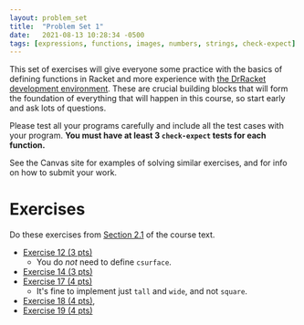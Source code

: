 ```yaml
---
layout: problem_set
title:  "Problem Set 1"
date:   2021-08-13 10:28:34 -0500
tags: [expressions, functions, images, numbers, strings, check-expect]
---
```


This set of exercises will give everyone some practice with the
basics of defining functions in Racket and more experience with
[the DrRacket development environment](https://racket-lang.org). These
are crucial building blocks that will form the foundation of everything that
will happen in this course, so start early and ask lots of questions.

Please test all your programs carefully and include all the test cases
with your program. **You must have at least 3 `check-expect` tests for
each function.**

See the Canvas site for examples of solving similar exercises, and for info on
how to submit your work.

# Exercises

Do these exercises from [Section
2.1](https://htdp.org/2021-5-4/Book/part_one.html#%28part._sec~3afuncs%29) of
the course text.

   * [Exercise 12 (3
pts)](https://htdp.org/2021-5-4/Book/part_one.html#%28counter._%28exercise._fun1%29%29)
      * You do *not* need to define `csurface`.
   * [Exercise 14 (3
pts)](https://htdp.org/2021-5-4/Book/part_one.html#%28counter._%28exercise._fun3%29%29)
   * [Exercise 17 (4
pts)](https://htdp.org/2021-5-4/Book/part_one.html#%28counter._%28exercise._fun10%29%29)
      * It's fine to implement just `tall` and `wide`, and not `square`.
   * [Exercise 18 (4
pts)](https://htdp.org/2021-5-4/Book/part_one.html#%28counter._%28exercise._fun10a%29%29),
   * [Exercise 19 (4
pts)](https://htdp.org/2021-5-4/Book/part_one.html#%28counter._%28exercise._fun10b%29%29)
